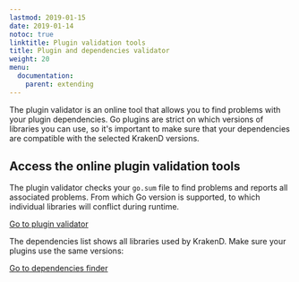 ```yaml
---
lastmod: 2019-01-15
date: 2019-01-14
notoc: true
linktitle: Plugin validation tools
title: Plugin and dependencies validator
weight: 20
menu:
  documentation:
    parent: extending
---
```


The plugin validator is an online tool that allows you to find problems with your plugin dependencies. Go plugins are strict on which versions of libraries you can use, so it's important to make sure that your dependencies are compatible with the selected KrakenD versions.

## Access the online plugin validation tools

The plugin validator checks your `go.sum` file to find problems and reports all associated problems. From which Go version is supported, to which individual libraries will conflict during runtime.

<a class="btn btn-secondary btn-lg" href="https://plugin-tools.krakend.io/validate">Go to plugin validator</a>

The dependencies list shows all libraries used by KrakenD. Make sure your plugins use the same versions:

<a class="btn btn-secondary btn-lg" href="https://plugin-tools.krakend.io">Go to dependencies finder</a>
